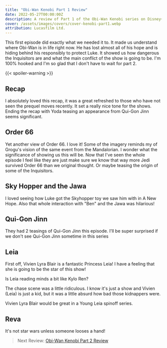 ```yaml
---
title: "Obi-Wan Kenobi Part 1 Review"
date: 2022-05-27T00:00:00Z
description: A review of Part 1 of the Obi-Wan Kenobi series on Disney+.
cover: /assets/images/covers/cover-kenobi-part1.webp
attribution: Lucasfilm Ltd.
---
```


This first episode did exactly what we needed it to. It made us understand where Obi-Wan is in life right now. He has lost almost all of his hope and is hiding behind his responsibly to protect Luke. It showed us how dangerous the Inquisitors are and what the main conflict of the show is going to be. I'm 100% hooked and I'm so glad that I don't have to wait for part 2.

{{< spoiler-warning >}}

## Recap
I absolutely loved this recap, it was a great refreshed to those who have not seen the prequel moves recently. It set a really nice tone for the shows. Ending the recap with Yoda teasing an appearance from Qui-Gon Jinn seems significant.

## Order 66
Yet another view of Order 66. I love it! Some of the imagery reminds my of Grogu's vision of the same event from the Mandalorian. I wonder what the significance of showing us this will be. Now that I've seen the whole episode I feel like they are just make sure we know that way more Jedi survived Order 66 than we original thought. Or maybe teasing the origin of some of the Inquisitors.

## Sky Hopper and the Jawa
I loved seeing how Luke got the Skyhopper toy we saw him with in A New Hope. Also that whole interaction with "Ben" and the Jawa was hilarious!

## Qui-Gon Jinn
They had 2 teasings of Qui-Gon Jinn this episode. I'll be super surprised if we don't see Qui-Gon Jinn sometime in this series
## Leia
First off, Vivien Lyra Blair is a fantastic Princess Leia! I have a feeling that she is going to be the star of this show!

Is Leia reading minds a bit like Kylo Ren?

The chase scene was a little ridiculous. I know it's just a show and Vivien (Leia) is just a kid, but it was a little absurd how bad those kidnappers were.

Vivien Lyra Blair would be great in a Young Leia spinoff series.

## Reva
It's not star wars unless someone looses a hand!

> Next Review: [Obi-Wan Kenobi Part 2 Review](/reviews/obi-wan-kenobi-part2/)
